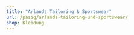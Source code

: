 ```yaml
---
title: "Arlands Tailoring & Sportswear"
url: /pasig/arlands-tailoring-und-sportswear/
shop: Kleidung
---
```

